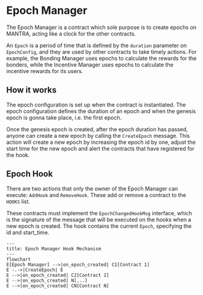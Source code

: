 # Epoch Manager

The Epoch Manager is a contract which sole purpose is to create epochs on MANTRA, acting like a clock for
the other contracts.

An `Epoch` is a period of time that is defined by the `duration` parameter on `EpochConfig`, and they are used by other
contracts to take timely actions. For example, the Bonding Manager uses epochs to calculate the rewards for the bonders,
while the Incentive Manager uses epochs to calculate the incentive rewards for its users.

## How it works

The epoch configuration is set up when the contract is instantiated. The epoch configuration defines
the duration of an epoch and when the genesis epoch is gonna take place, i.e. the first epoch.

Once the genesis epoch is created, after the epoch duration has passed, anyone can create a new epoch by calling the
`CreateEpoch` message. This action will create a new epoch by increasing the epoch id by one, adjust the start time for
the new epoch and alert the contracts that have registered for the hook.

## Epoch Hook

There are two actions that only the owner of the Epoch Manager can execute: `AddHook` and `RemoveHook`. These add or
remove a contract to the `HOOKS` list.

These contracts must implement the `EpochChangedHookMsg` interface, which is the signature of the message that will be
executed on the hooks when a new epoch is created. The hook contains the current `Epoch`, specifying the id and start_time.

```mermaid
---
title: Epoch Manager Hook Mechanism
---
flowchart
E[Epoch Manager] -->|on_epoch_created| C1[Contract 1]
E -.->|CreateEpoch| E
E -->|on_epoch_created| C2[Contract 2]
E -->|on_epoch_created| N[...]
E -->|on_epoch_created| CN[Contract N]
```

